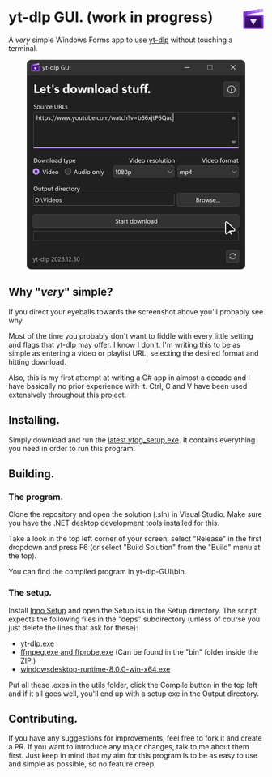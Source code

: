 # yt-dlp GUI. (work in progress) <img align="right" height="40" src="/assets/logo.png">

A _very_ simple Windows Forms app to use [yt-dlp](https://github.com/yt-dlp/yt-dlp) without touching a terminal.

<p align="center">
    <img width="432" alt="Screenshot of the UI." src="/assets/Screenshot_dark.svg">
</p>

## Why "_very_" simple?

If you direct your eyeballs towards the screenshot above you'll probably see why.

Most of the time you probably don't want to fiddle with every little setting and flags that yt-dlp may offer. I know I don't. I'm writing this to be as simple as entering a video or playlist URL, selecting the desired format and hitting download. 

Also, this is my first attempt at writing a C# app in almost a decade and I have basically no prior experience with it. Ctrl, C and V have been used extensively throughout this project.

## Installing.

Simply download and run the [latest ytdg_setup.exe](../../releases/latest/download/ytdg_setup.exe). It contains everything you need in order to run this program.

## Building.

### The program.

Clone the repository and open the solution (.sln) in Visual Studio. Make sure you have the .NET desktop development tools installed for this.

Take a look in the top left corner of your screen, select "Release" in the first dropdown and press F6 (or select "Build Solution" from the "Build" menu at the top).

You can find the compiled program in yt-dlp-GUI\bin.

### The setup.

Install [Inno Setup](https://jrsoftware.org/isinfo.php) and open the Setup.iss in the Setup directory. The script expects the following files in the "deps" subdirectory (unless of course you just delete the lines that ask for these):

- [yt-dlp.exe](https://github.com/yt-dlp/yt-dlp/releases/latest/download/yt-dlp.exe)
- [ffmpeg.exe and ffprobe.exe](https://github.com/yt-dlp/FFmpeg-Builds/releases/download/latest/ffmpeg-master-latest-win64-gpl.zip) (Can be found in the "bin" folder inside the ZIP.)
- [windowsdesktop-runtime-8.0.0-win-x64.exe](https://dotnet.microsoft.com/en-us/download/dotnet/thank-you/runtime-desktop-8.0.0-windows-x64-installer)

Put all these .exes in the utils folder, click the Compile button in the top left and if it all goes well, you'll end up with a setup exe in the Output directory.

## Contributing.

If you have any suggestions for improvements, feel free to fork it and create a PR. If you want to introduce any major changes, talk to me about them first. Just keep in mind that my aim for this program is to be as easy to use and simple as possible, so no feature creep.
